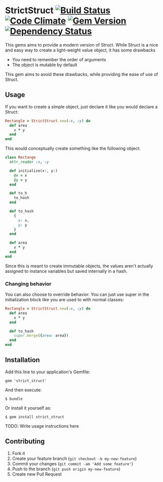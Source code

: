 # StrictStruct [![Build Status](https://travis-ci.org/markijbema/strict_struct.png)](https://travis-ci.org/markijbema/strict_struct) [![Code Climate](https://codeclimate.com/github/markijbema/strict_struct.png)](https://codeclimate.com/github/markijbema/strict_struct) [![Gem Version](https://badge.fury.io/rb/strict_struct.png)](http://badge.fury.io/rb/strict_struct) [![Dependency Status](https://gemnasium.com/markijbema/strict_struct.png)](https://gemnasium.com/markijbema/strict_struct)

This gems aims to provide a modern version of Struct.
While Struct is a nice and easy way to create a light-weight
value object, it has some drawbacks

* You need to remember the order of arguments
* The object is mutable by default

This gem aims to avoid these drawbacks, while providing the
ease of use of Struct.

## Usage

If you want to create a simple object, just declare it like
you would declare a Struct:

```ruby
Rectangle = StrictStruct.new(:x, :y) do
  def area
    x * y
  end
end
```

This would conceptually create something like the following object:

```ruby
class Rectange
  attr_reader :x, :y

  def initialize(x:, y:)
    @x = x
    @y = y
  end

  def to_h
    to_hash
  end

  def to_hash
    {
      x: x,
      y: y
    }
  end

  def area
    x * y
  end
end
```

Since this is meant to create immutable objects, the values aren't actually assigned to instance variables but saved internally in a hash.

### Changing behavior

You can also choose to override behavior. You can just use super in the initialization block like you are used to with normal classes:

```ruby
Rectangle = StrictStruct.new(:x, :y) do
  def area
    x * y
  end

  def to_hash
    super.merge({area: area})
  end
end
```

## Installation

Add this line to your application's Gemfile:

    gem 'strict_struct'

And then execute:

    $ bundle

Or install it yourself as:

    $ gem install strict_struct


TODO: Write usage instructions here

## Contributing

1. Fork it
2. Create your feature branch (`git checkout -b my-new-feature`)
3. Commit your changes (`git commit -am 'Add some feature'`)
4. Push to the branch (`git push origin my-new-feature`)
5. Create new Pull Request
